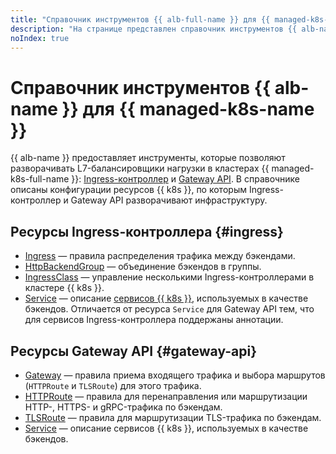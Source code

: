 ```yaml
---
title: "Справочник инструментов {{ alb-full-name }} для {{ managed-k8s-full-name }}"
description: "На странице представлен справочник инструментов {{ alb-name }} для {{ managed-k8s-name }}."
noIndex: true
---
```


# Справочник инструментов {{ alb-name }} для {{ managed-k8s-name }}


{{ alb-name }} предоставляет инструменты, которые позволяют разворачивать L7-балансировщики нагрузки в кластерах {{ managed-k8s-full-name }}: [Ingress-контроллер](../../application-load-balancer/tools/k8s-ingress-controller/index.md) и [Gateway API](../../application-load-balancer/tools/k8s-gateway-api/index.md). В справочнике описаны конфигурации ресурсов {{ k8s }}, по которым Ingress-контроллер и Gateway API разворачивают инфраструктуру.

## Ресурсы Ingress-контроллера {#ingress}

* [Ingress](ingress.md) — правила распределения трафика между бэкендами.
* [HttpBackendGroup](http-backend-group.md) — объединение бэкендов в группы.
* [IngressClass](ingress-class.md) — управление несколькими Ingress-контроллерами в кластере {{ k8s }}.
* [Service](service-for-ingress.md) — описание [сервисов {{ k8s }}](../concepts/index.md#service), используемых в качестве бэкендов. Отличается от ресурса `Service` для Gateway API тем, что для сервисов Ingress-контроллера поддержаны аннотации.

## Ресурсы Gateway API {#gateway-api}

* [Gateway](gateway.md) — правила приема входящего трафика и выбора маршрутов (`HTTPRoute` и `TLSRoute`) для этого трафика.
* [HTTPRoute](http-route.md) — правила для перенаправления или маршрутизации HTTP-, HTTPS- и gRPC-трафика по бэкендам.
* [TLSRoute](./tls-route.md) — правила для маршрутизации TLS-трафика по бэкендам.
* [Service](service-for-gateway.md) — описание сервисов {{ k8s }}, используемых в качестве бэкендов.
